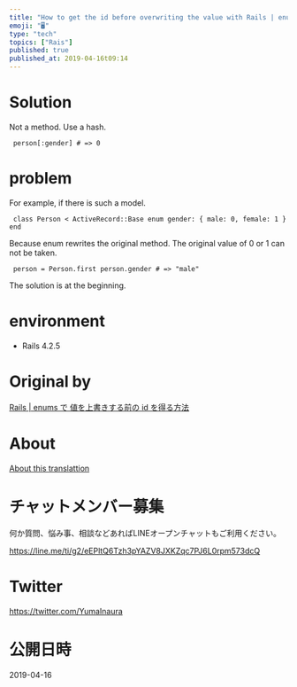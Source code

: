 ```yaml
---
title: "How to get the id before overwriting the value with Rails | enums"
emoji: "🖥"
type: "tech"
topics: ["Rais"]
published: true
published_at: 2019-04-16t09:14
---
```


# Solution 

Not a method. Use a hash.

     person[:gender] # => 0 

# problem 

For example, if there is such a model.

     class Person < ActiveRecord::Base enum gender: { male: 0, female: 1 } end 

Because enum rewrites the original method. The original value of 0 or 1 can not be taken.

     person = Person.first person.gender # => "male" 

The solution is at the beginning.

# environment 

- Rails 4.2.5 


# Original by
[Rails | enums で 値を上書きする前の id を得る方法](https://qiita.com/Yinaura/items/b59e3d6db87e03fb012f)

# About

[About this translattion](https://qiita.com/YumaInaura/items/7f6fd1e9310a6816469a)








<!-- Update From Qiita API -->

# チャットメンバー募集


何か質問、悩み事、相談などあればLINEオープンチャットもご利用ください。

https://line.me/ti/g2/eEPltQ6Tzh3pYAZV8JXKZqc7PJ6L0rpm573dcQ





# Twitter


https://twitter.com/YumaInaura


<!-- Update From Qiita API -->



# 公開日時

2019-04-16
